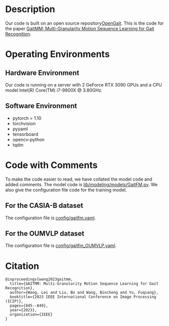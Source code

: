 # Description
Our code is built on an open source repository[OpenGait](https://github.com/ShiqiYu/OpenGait). This is the code for the paper [GaitMM: Multi-Granularity Motion Sequence Learning for Gait Recognition](https://arxiv.org/abs/2209.08470).

# Operating Environments
## Hardware Environment
Our code is running on a server with 2 GeForce RTX 3090 GPUs 
and a CPU model Intel(R) Core(TM) i7-9800X @ 3.80GHz.
## Software Environment
- pytorch = 1.10
- torchvision
- pyyaml
- tensorboard
- opencv-python
- tqdm

# Code with Comments
To make the code easier to read, we have collated the model code and added comments.
The model code is [lib/modeling/models/GaitFM.py](lib/modeling/models/GaitFM.py).
We also give the configuration file code for the training model.
## For the CASIA-B dataset
The configuration file is [config/gaitfm.yaml](config/gaitfm.yaml).
## For the OUMVLP dataset
The configuration file is [config/gaitfm_OUMVLP.yaml](config/gaitfm_OUMVLP.yaml).

# Citation
```
@inproceedings{wang2023gaitmm,
  title={GAITMM: Multi-Granularity Motion Sequence Learning for Gait Recognition},
  author={Wang, Lei and Liu, Bo and Wang, Bincheng and Yu, Fuqiang},
  booktitle={2023 IEEE International Conference on Image Processing (ICIP)},
  pages={845--849},
  year={2023},
  organization={IEEE}
}
```




